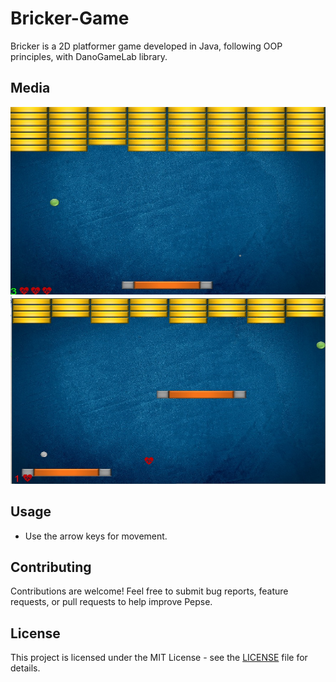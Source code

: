 # Bricker-Game

Bricker is a 2D platformer game developed in Java, following OOP principles, with DanoGameLab library.

## Media

<img src="GameImages/Im1.jpg" alt="Description of Image" width="600" height="300">
<img src="GameImages/Im2.jpg" alt="Description of Image" width="600" height="300">



## Usage

- Use the arrow keys for movement.


## Contributing

Contributions are welcome! Feel free to submit bug reports, feature requests, or pull requests to help improve Pepse.


## License

This project is licensed under the MIT License - see the [LICENSE](https://choosealicense.com/licenses/mit/) file for details.
